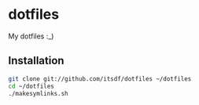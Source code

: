 # dotfiles

My dotfiles :_)

Installation
------------

``` bash
git clone git://github.com/itsdf/dotfiles ~/dotfiles
cd ~/dotfiles
./makesymlinks.sh
```
